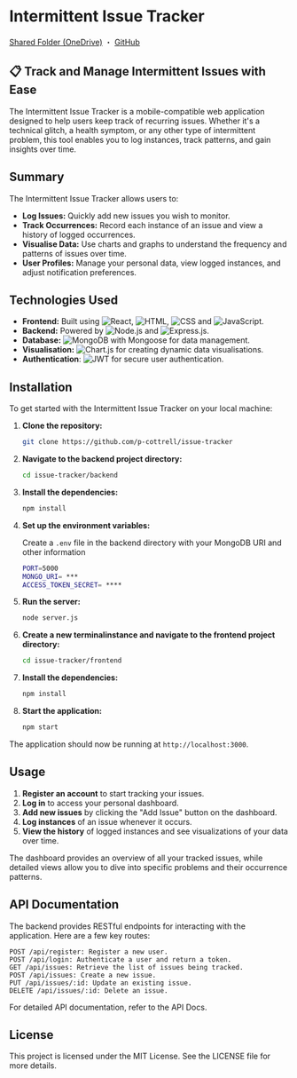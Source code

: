 
# Intermittent Issue Tracker

[Shared Folder (OneDrive)](https://edithcowanuni-my.sharepoint.com/:f:/r/personal/pcottrel_our_ecu_edu_au/Documents/CSG3101%20Applied%20Project?csf=1&web=1&e=3xdVdA) ・ [GitHub](https://github.com/p-cottrell/issue-tracker/)

## 📋 Track and Manage Intermittent Issues with Ease

The Intermittent Issue Tracker is a mobile-compatible web application designed to help users keep track of recurring issues. Whether it's a technical glitch, a health symptom, or any other type of intermittent problem, this tool enables you to log instances, track patterns, and gain insights over time.


## Summary

The Intermittent Issue Tracker allows users to:

- **Log Issues:** Quickly add new issues you wish to monitor.
- **Track Occurrences:** Record each instance of an issue and view a history of logged occurrences.
- **Visualise Data:** Use charts and graphs to understand the frequency and patterns of issues over time.
- **User Profiles:** Manage your personal data, view logged instances, and adjust notification preferences.

## Technologies Used

- **Frontend:** Built using <img alt="React" src="https://custom-icon-badges.demolab.com/badge/React-025E9F.svg?logo=react&logoColor=white">, <img alt="HTML" src="https://img.shields.io/badge/HTML-E34F26.svg?logo=html5&logoColor=white">, <img alt="CSS" src="https://img.shields.io/badge/CSS-1572B6.svg?logo=css3&logoColor=white"> and <img alt="JavaScript" src="https://img.shields.io/badge/JavaScript-F7DF1E.svg?logo=javascript&logoColor=black">.
- **Backend:** Powered by <img alt="Node.js" src="https://img.shields.io/badge/Node.js-8CC84C.svg?logo=node.js&logoColor=white"> and <img alt="Express.js" src="https://img.shields.io/badge/Express.js-000000.svg?logo=express&logoColor=white">.
- **Database:** <img alt="MongoDB" src="https://img.shields.io/badge/MongoDB-47A248.svg?logo=mongodb&logoColor=white"> with Mongoose for data management.
- **Visualisation:** <img alt="Chart.js" src="https://img.shields.io/badge/Chart.js-F7D03C.svg?logo=chart.js&logoColor=black"> for creating dynamic data visualisations.
- **Authentication**: <img alt="JWT" src="https://img.shields.io/badge/JSON_Web_Tokens-000000.svg?logo=json-web-tokens&logoColor=white"> for secure user authentication.

## Installation

To get started with the Intermittent Issue Tracker on your local machine:

1. **Clone the repository:**

   ```bash
   git clone https://github.com/p-cottrell/issue-tracker
   ```
2. **Navigate to the backend project directory:**

   ```bash
   cd issue-tracker/backend
   ```

3. **Install the dependencies:**

   ```bash
   npm install
   ```

4. **Set up the environment variables:**

   Create a `.env` file in the backend directory with your MongoDB URI and other information
   ```bash
   PORT=5000
   MONGO_URI= ***
   ACCESS_TOKEN_SECRET= ****
   ```

5. **Run the server:**

   ```bash
   node server.js
   ```

6. **Create a new terminalinstance and navigate to the frontend project directory:**

   ```bash
   cd issue-tracker/frontend
   ```

7. **Install the dependencies:**

   ```bash
   npm install
   ```

8. **Start the application:**

   ```bash
   npm start
   ```

The application should now be running at `http://localhost:3000`.

## Usage

1. **Register an account** to start tracking your issues.
2. **Log in** to access your personal dashboard.
3. **Add new issues** by clicking the "Add Issue" button on the dashboard.
4. **Log instances** of an issue whenever it occurs.
5. **View the history** of logged instances and see visualizations of your data over time.

The dashboard provides an overview of all your tracked issues, while detailed views allow you to dive into specific problems and their occurrence patterns.

## API Documentation

The backend provides RESTful endpoints for interacting with the application. Here are a few key routes:

    POST /api/register: Register a new user.
    POST /api/login: Authenticate a user and return a token.
    GET /api/issues: Retrieve the list of issues being tracked.
    POST /api/issues: Create a new issue.
    PUT /api/issues/:id: Update an existing issue.
    DELETE /api/issues/:id: Delete an issue.

For detailed API documentation, refer to the API Docs.

## License

This project is licensed under the MIT License. See the LICENSE file for more details.
